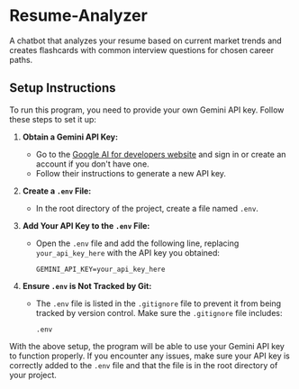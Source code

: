 # Resume-Analyzer
A chatbot that analyzes your resume based on current market trends and creates flashcards with common interview questions for chosen career paths.

## Setup Instructions

To run this program, you need to provide your own Gemini API key. Follow these steps to set it up:

1. **Obtain a Gemini API Key:**
   - Go to the [Google AI for developers website](https://ai.google.dev/gemini-api/docs/api-key) and sign in or create an account if you don't have one.
   - Follow their instructions to generate a new API key.

2. **Create a `.env` File:**
   - In the root directory of the project, create a file named `.env`.

3. **Add Your API Key to the `.env` File:**
   - Open the `.env` file and add the following line, replacing `your_api_key_here` with the API key you obtained:
     ```
     GEMINI_API_KEY=your_api_key_here
     ```

4. **Ensure `.env` is Not Tracked by Git:**
   - The `.env` file is listed in the `.gitignore` file to prevent it from being tracked by version control. Make sure the `.gitignore` file includes:
     ```
     .env
     ```

With the above setup, the program will be able to use your Gemini API key to function properly. If you encounter any issues, make sure your API key is correctly added to the `.env` file and that the file is in the root directory of your project.
